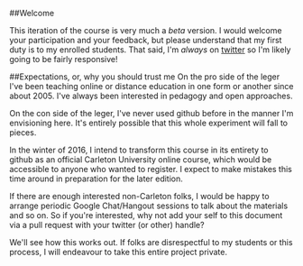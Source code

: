 ##Welcome

This iteration of the course is very much a *beta* version. I would welcome your participation and your feedback, but please understand that my first duty is to my enrolled students. That said, I'm *always* on [twitter](https://twitter.com/electricarchaeo) so I'm likely going to be fairly responsive!

##Expectations, or, why you should trust me
On the pro side of the leger I've been teaching online or distance education in one form or another since about 2005. I've always been interested in pedagogy and open approaches.

On the con side of the leger, I've never used github before in the manner I'm envisioning here. It's entirely possible that this whole experiment will fall to pieces. 

In the winter of 2016, I intend to transform this course in its entirety to github as an official Carleton University online course, which would be accessible to anyone who wanted to register. I expect to make mistakes this time around in preparation for the later edition.

If there are enough interested non-Carleton folks, I would be happy to arrange periodic Google Chat/Hangout sessions to talk about the materials and so on. So if you're interested, why not add your self to this document via a pull request with your twitter (or other) handle? 

We'll see how this works out. If folks are disrespectful to my students or this process, I will endeavour to take this entire project private.

